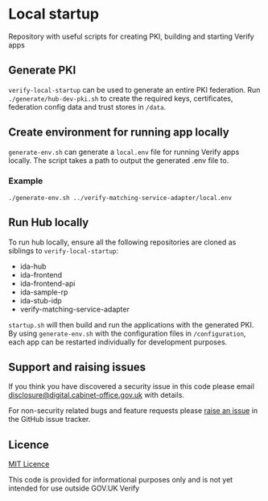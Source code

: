 
# Local startup

Repository with useful scripts for creating PKI, building and starting Verify apps

## Generate PKI

`verify-local-startup` can be used to generate an entire PKI federation. Run `./generate/hub-dev-pki.sh` to create the required keys, certificates, federation config data and trust stores in `/data`.

## Create environment for running app locally

`generate-env.sh` can generate a `local.env` file for running Verify apps locally. The script takes a path to output the generated .env file to.

### Example
```
./generate-env.sh ../verify-matching-service-adapter/local.env
```

## Run Hub locally
To run hub locally, ensure all the following repositories are cloned as siblings to `verify-local-startup`:
* ida-hub
* ida-frontend
* ida-frontend-api
* ida-sample-rp
* ida-stub-idp
* verify-matching-service-adapter

`startup.sh` will then build and run the applications with the generated PKI. By using `generate-env.sh` with the configuration files in `/configuration`, each app can be restarted individually for development purposes.

## Support and raising issues

If you think you have discovered a security issue in this code please email [disclosure@digital.cabinet-office.gov.uk](mailto:disclosure@digital.cabinet-office.gov.uk) with details.

For non-security related bugs and feature requests please [raise an issue](https://github.com/alphagov/verify-service-provider/issues/new) in the GitHub issue tracker.

## Licence

[MIT Licence](LICENCE)

This code is provided for informational purposes only and is not yet intended for use outside GOV.UK Verify